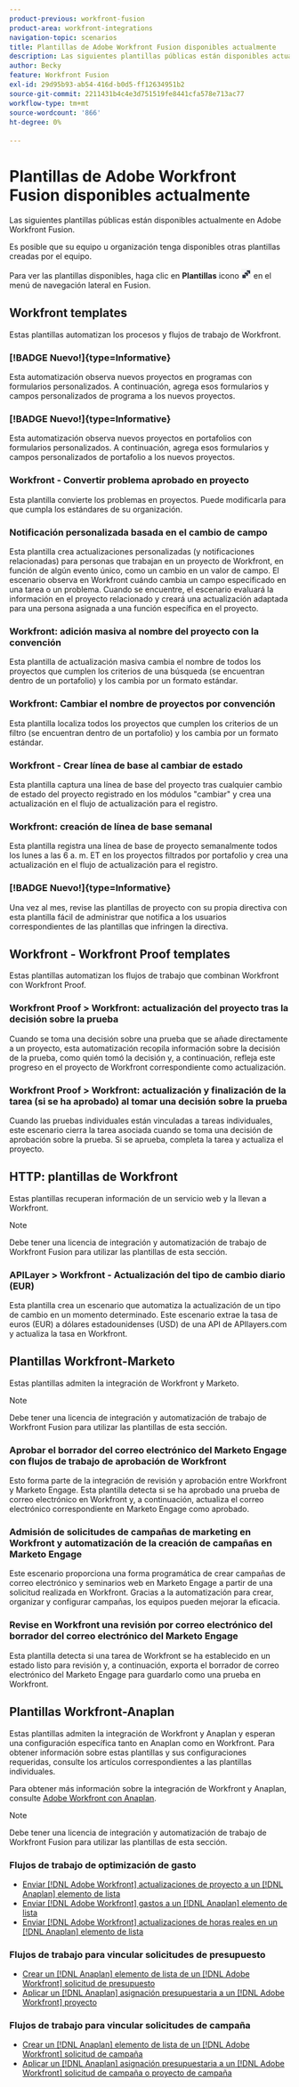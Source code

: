 ```yaml
---
product-previous: workfront-fusion
product-area: workfront-integrations
navigation-topic: scenarios
title: Plantillas de Adobe Workfront Fusion disponibles actualmente
description: Las siguientes plantillas públicas están disponibles actualmente en Adobe Workfront Fusion.
author: Becky
feature: Workfront Fusion
exl-id: 29d95b93-ab54-416d-b0d5-ff12634951b2
source-git-commit: 2211431b4c4e3d751519fe8441cfa578e713ac77
workflow-type: tm+mt
source-wordcount: '866'
ht-degree: 0%

---
```


# Plantillas de Adobe Workfront Fusion disponibles actualmente

Las siguientes plantillas públicas están disponibles actualmente en Adobe Workfront Fusion.

Es posible que su equipo u organización tenga disponibles otras plantillas creadas por el equipo.

Para ver las plantillas disponibles, haga clic en **Plantillas** icono ![](assets/fusion-template-icon.png) en el menú de navegación lateral en Fusion.

## Workfront templates

Estas plantillas automatizan los procesos y flujos de trabajo de Workfront.

### [!BADGE Nuevo!]{type=Informative}

Esta automatización observa nuevos proyectos en programas con formularios personalizados. A continuación, agrega esos formularios y campos personalizados de programa a los nuevos proyectos.

### [!BADGE Nuevo!]{type=Informative}

Esta automatización observa nuevos proyectos en portafolios con formularios personalizados. A continuación, agrega esos formularios y campos personalizados de portafolio a los nuevos proyectos.

### Workfront - Convertir problema aprobado en proyecto

Esta plantilla convierte los problemas en proyectos. Puede modificarla para que cumpla los estándares de su organización.

### Notificación personalizada basada en el cambio de campo

Esta plantilla crea actualizaciones personalizadas (y notificaciones relacionadas) para personas que trabajan en un proyecto de Workfront, en función de algún evento único, como un cambio en un valor de campo. El escenario observa en Workfront cuándo cambia un campo especificado en una tarea o un problema. Cuando se encuentre, el escenario evaluará la información en el proyecto relacionado y creará una actualización adaptada para una persona asignada a una función específica en el proyecto.

### Workfront: adición masiva al nombre del proyecto con la convención

Esta plantilla de actualización masiva cambia el nombre de todos los proyectos que cumplen los criterios de una búsqueda (se encuentran dentro de un portafolio) y los cambia por un formato estándar.

### Workfront: Cambiar el nombre de proyectos por convención

Esta plantilla localiza todos los proyectos que cumplen los criterios de un filtro (se encuentran dentro de un portafolio) y los cambia por un formato estándar.

### Workfront - Crear línea de base al cambiar de estado

Esta plantilla captura una línea de base del proyecto tras cualquier cambio de estado del proyecto registrado en los módulos &quot;cambiar&quot; y crea una actualización en el flujo de actualización para el registro.

### Workfront: creación de línea de base semanal

Esta plantilla registra una línea de base de proyecto semanalmente todos los lunes a las 6 a. m. ET en los proyectos filtrados por portafolio y crea una actualización en el flujo de actualización para el registro.

### [!BADGE Nuevo!]{type=Informative}

Una vez al mes, revise las plantillas de proyecto con su propia directiva con esta plantilla fácil de administrar que notifica a los usuarios correspondientes de las plantillas que infringen la directiva.

## Workfront - Workfront Proof templates

Estas plantillas automatizan los flujos de trabajo que combinan Workfront con Workfront Proof.

### Workfront Proof > Workfront: actualización del proyecto tras la decisión sobre la prueba

Cuando se toma una decisión sobre una prueba que se añade directamente a un proyecto, esta automatización recopila información sobre la decisión de la prueba, como quién tomó la decisión y, a continuación, refleja este progreso en el proyecto de Workfront correspondiente como actualización.

### Workfront Proof > Workfront: actualización y finalización de la tarea (si se ha aprobado) al tomar una decisión sobre la prueba

Cuando las pruebas individuales están vinculadas a tareas individuales, este escenario cierra la tarea asociada cuando se toma una decisión de aprobación sobre la prueba. Si se aprueba, completa la tarea y actualiza el proyecto.

## HTTP: plantillas de Workfront

Estas plantillas recuperan información de un servicio web y la llevan a Workfront.

>[!NOTE]
>
> Debe tener una licencia de integración y automatización de trabajo de Workfront Fusion para utilizar las plantillas de esta sección.

### APILayer > Workfront - Actualización del tipo de cambio diario (EUR)

Esta plantilla crea un escenario que automatiza la actualización de un tipo de cambio en un momento determinado. Este escenario extrae la tasa de euros (EUR) a dólares estadounidenses (USD) de una API de APIlayers.com y actualiza la tasa en Workfront.

## Plantillas Workfront-Marketo

Estas plantillas admiten la integración de Workfront y Marketo.

>[!NOTE]
>
> Debe tener una licencia de integración y automatización de trabajo de Workfront Fusion para utilizar las plantillas de esta sección.

### Aprobar el borrador del correo electrónico del Marketo Engage con flujos de trabajo de aprobación de Workfront

Esto forma parte de la integración de revisión y aprobación entre Workfront y Marketo Engage. Esta plantilla detecta si se ha aprobado una prueba de correo electrónico en Workfront y, a continuación, actualiza el correo electrónico correspondiente en Marketo Engage como aprobado.

### Admisión de solicitudes de campañas de marketing en Workfront y automatización de la creación de campañas en Marketo Engage

Este escenario proporciona una forma programática de crear campañas de correo electrónico y seminarios web en Marketo Engage a partir de una solicitud realizada en Workfront. Gracias a la automatización para crear, organizar y configurar campañas, los equipos pueden mejorar la eficacia.

### Revise en Workfront una revisión por correo electrónico del borrador del correo electrónico del Marketo Engage

Esta plantilla detecta si una tarea de Workfront se ha establecido en un estado listo para revisión y, a continuación, exporta el borrador de correo electrónico del Marketo Engage para guardarlo como una prueba en Workfront.

## Plantillas Workfront-Anaplan

Estas plantillas admiten la integración de Workfront y Anaplan y esperan una configuración específica tanto en Anaplan como en Workfront. Para obtener información sobre estas plantillas y sus configuraciones requeridas, consulte los artículos correspondientes a las plantillas individuales.

Para obtener más información sobre la integración de Workfront y Anaplan, consulte [Adobe Workfront con Anaplan](../../../workfront-integrations-and-apps/adobe-workfront-with-anaplan/anaplan-integration.md).

>[!NOTE]
>
> Debe tener una licencia de integración y automatización de trabajo de Workfront Fusion para utilizar las plantillas de esta sección.

### Flujos de trabajo de optimización de gasto

* [Enviar [!DNL Adobe Workfront] actualizaciones de proyecto a un [!DNL Anaplan] elemento de lista](../../../workfront-integrations-and-apps/adobe-workfront-with-anaplan/send-workfront-project-actual-hours-updates-to-anaplan-list-item.md)
* [Enviar [!DNL Adobe Workfront] gastos a un [!DNL Anaplan] elemento de lista](../../../workfront-integrations-and-apps/adobe-workfront-with-anaplan/send-workfront-project-expenses-to-anaplan-list-item.md)
* [Enviar [!DNL Adobe Workfront] actualizaciones de horas reales en un [!DNL Anaplan] elemento de lista](../../../workfront-integrations-and-apps/adobe-workfront-with-anaplan/send-workfront-project-actual-hours-updates-to-anaplan-list-item.md)

### Flujos de trabajo para vincular solicitudes de presupuesto

* [Crear un [!DNL Anaplan] elemento de lista de un [!DNL Adobe Workfront] solicitud de presupuesto](../../../workfront-integrations-and-apps/adobe-workfront-with-anaplan/create-an-anaplan-list-item-from-a-workfront-budget-request.md)
* [Aplicar un [!DNL Anaplan] asignación presupuestaria a un [!DNL Adobe Workfront] proyecto](../../../workfront-integrations-and-apps/adobe-workfront-with-anaplan/apply-anaplan-budget-allocation-to-workfront-projects.md)

### Flujos de trabajo para vincular solicitudes de campaña

* [Crear un [!DNL Anaplan] elemento de lista de un [!DNL Adobe Workfront] solicitud de campaña](../../../workfront-integrations-and-apps/adobe-workfront-with-anaplan/create-an-anaplan-list-item-from-a-workfront-campaign-request.md)
* [Aplicar un [!DNL Anaplan] asignación presupuestaria a un [!DNL Adobe Workfront] solicitud de campaña o proyecto de campaña](../../../workfront-integrations-and-apps/adobe-workfront-with-anaplan/apply-anaplan-budget-allocation-to-workfront-campaign-requests-and-projects.md)
